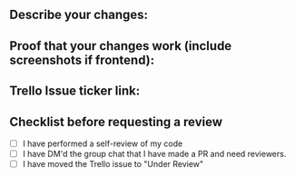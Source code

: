 ## Describe your changes:

## Proof that your changes work (include screenshots if frontend):

## Trello Issue ticker link:

## Checklist before requesting a review
- [ ] I have performed a self-review of my code
- [ ] I have DM'd the group chat that I have made a PR and need reviewers.
- [ ] I have moved the Trello issue to "Under Review"
